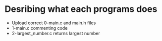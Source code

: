 # Desribing what each programs does
- Upload correct 0-main.c and main.h files
- 1-main.c commenting code
- 2-largest_number.c returns  largest  number  
